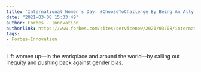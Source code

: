 ```yaml
---
title: 'International Women’s Day: #ChooseToChallenge By Being An Ally'
date: "2021-03-08 15:33:49"
author: Forbes - Innovation
authorlink: https://www.forbes.com/sites/servicenow/2021/03/08/international-womens-day-choosetochallenge-by-being-an-ally/
tags:
- Forbes-Innovation
---
```

Lift women up—in the workplace and around the world—by calling out inequity and pushing back against gender bias.